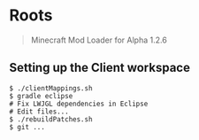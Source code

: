 # Roots
> Minecraft Mod Loader for Alpha 1.2.6

## Setting up the Client workspace

```
$ ./clientMappings.sh
$ gradle eclipse
# Fix LWJGL dependencies in Eclipse
# Edit files...
$ ./rebuildPatches.sh
$ git ...
```

